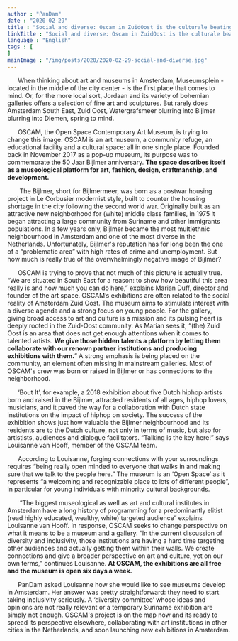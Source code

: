 ```yaml
---
author : "PanDam"
date : "2020-02-29"
title : "Social and diverse: Oscam in ZuidOost is the culturale beating heart of Bijlmer"
linkTitle : "Social and diverse: Oscam in ZuidOost is the culturale beating heart of Bijlmer"
language : "English"
tags : [
]
mainImage : "/img/posts/2020/2020-02-29-social-and-diverse.jpg"
---
```



&nbsp;&nbsp;&nbsp;&nbsp;&nbsp;&nbsp;When thinking about art and museums in Amsterdam, Museumsplein - located in the middle of the city center - is the first place that comes to mind. Or, for the more local sort, Jordaan and its variety of bohemian galleries  offers a selection of fine art and sculptures. But rarely does Amsterdam South East, Zuid Oost, Watergrafsmeer blurring into Bijlmer blurring into Diemen, spring to mind.

&nbsp;&nbsp;&nbsp;&nbsp;&nbsp;&nbsp;OSCAM, the Open Space Contemporary Art Museum, is trying to change this image. OSCAM is an art museum, a community refuge, an educational facility and a cultural space: all in one single place. Founded back in November 2017 as a pop-up museum, its purpose was to commemorate the 50 Jaar Bijlmer anniversary. **The space describes itself as a museological platform for art, fashion, design, craftmanship, and development.**

&nbsp;&nbsp;&nbsp;&nbsp;&nbsp;&nbsp; The Bijlmer, short for Bijlmermeer, was born as a postwar housing project in Le Corbusier modernist style, built to counter the housing shortage in the city following the second world war. Originally built as an attractive new neighborhood for (white) middle class families, in 1975 it began attracting a large community from Suriname and other immigrants populations. In a few years only, Bijlmer became the most multiethnic neighbourhood in Amsterdam and one of the most diverse in the Netherlands. Unfortunately, Bijlmer's reputation has for long been the one of a “problematic area” with high rates of crime and unemployment. But how much is really true of the overwhelmingly negative image of Bijlmer?

&nbsp;&nbsp;&nbsp;&nbsp;&nbsp;&nbsp;OSCAM is trying to prove that not much of this picture is actually true. “We are situated in South East for a reason: to show how beautiful this area really is and how much you can do here,” explains Marian Duff, director and founder of the art space. OSCAM’s exhibitions are often related to the social reality of Amsterdam Zuid Oost. The museum aims to stimulate interest with a diverse agenda and a strong focus on young people. For the gallery, giving broad access to art and culture is a mission and its pulsing heart is deeply rooted in the Zuid-Oost community. As Marian sees it, “(the) Zuid Oost is an area that does not get enough attentions when it comes to talented artists. **We give those hidden talents a platform by letting them collaborate with our renown partner institutions and producing exhibitions with them.**” A strong emphasis is being placed on the community, an element often missing in mainstream galleries. Most of OSCAM's crew was born or raised in Bijlmer or has connections to the neighborhood.

&nbsp;&nbsp;&nbsp;&nbsp;&nbsp;&nbsp;‘Bout It’, for example, a 2018 exhibition about five Dutch hiphop artists born and raised in the Bijlmer, attracted residents of all ages, hiphop lovers, musicians, and it paved the way for a collaboration with Dutch state institutions on the impact of hiphop on society. The success of the exhibition shows just how valuable the Bijlmer neighbourhood and its residents are to the Dutch culture, not only in terms of music, but also for artistists, audiences and dialogue facilitators. “Talking is the key here!” says Louisanne van Hooff, member of the OSCAM team.

&nbsp;&nbsp;&nbsp;&nbsp;&nbsp;&nbsp;According to Louisanne, forging connections with your surroundings requires “being really open minded to everyone that walks in and making sure that we talk to the people here.” The museum is an ‘Open Space’ as it represents “a welcoming and recognizable place to lots of different people”, in particular for young individuals with minority cultural backgrounds.

&nbsp;&nbsp;&nbsp;&nbsp;&nbsp;&nbsp; “The biggest museological as well as art and cultural institutes in Amsterdam have a long history of programming for a predominantly elitist (read highly educated, wealthy, white) targeted audience” explains Louisanne van Hooff. In response, OSCAM seeks to change perspective on what it means to be a museum and a gallery. “In the current discussion of diversity and inclusivity, those institutions are having a hard time targeting other audiences and actually getting them within their walls. We create connections and give a broader perspective on art and culture, yet on our own terms,” continues Louisanne. **At OSCAM, the exhibitions are all free and the museum is open six days a week.**

&nbsp;&nbsp;&nbsp;&nbsp;&nbsp;&nbsp;PanDam asked Louisanne how she would like to see museums develop in Amsterdam. Her answer was pretty straightforward: they need to start taking inclusivity seriously. A ‘diversity committee’ whose ideas and opinions are not really relevant or a temporary Suriname exhibition are simply not enough. OSCAM's project is on the map now and its ready to spread its perspective elsewhere, collaborating with art institutions in other cities in the Netherlands, and soon launching new exhibitions in Amsterdam.